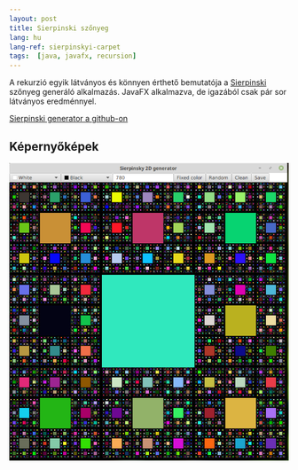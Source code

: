 ```yaml
---
layout: post
title: Sierpinski szőnyeg
lang: hu
lang-ref: sierpinskyi-carpet
tags:  [java, javafx, recursion]
---
```


A rekurzió egyik látványos és könnyen érthető bemutatója a 
[Sierpinski](https://en.wikipedia.org/wiki/Sierpinski_carpet) szőnyeg 
generáló alkalmazás. JavaFX alkalmazva, de igazából csak pár sor 
látványos eredménnyel.

<!-- more -->
[Sierpinski generator a github-on](https://github.com/lsmhun/sierpinski)

## Képernyőképek
![Sierpinski carpet](/artifacts/sierpinski_generator_01.png)
